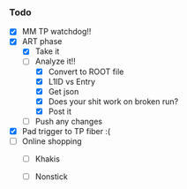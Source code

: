 ### Todo

- [x] MM TP watchdog!!
- [x] ART phase
  - [x] Take it
  - [ ] Analyze it!!
    - [x] Convert to ROOT file
    - [x] L1ID vs Entry
    - [x] Get json
    - [x] Does your shit work on broken run?
    - [x] Post it
  - [ ] Push any changes
- [x] Pad trigger to TP fiber :(
- [ ] Online shopping
  - [ ] Khakis
  - [ ] Nonstick
  
